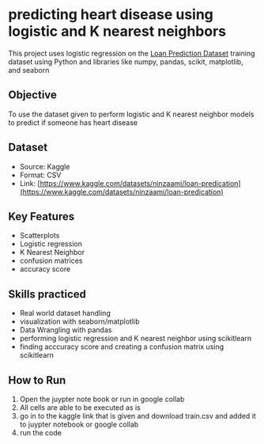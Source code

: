 # predicting heart disease using logistic and K nearest neighbors

This project uses logistic regression on the [Loan Prediction Dataset](https://www.kaggle.com/datasets/ninzaami/loan-predication) training dataset using Python and libraries like numpy, pandas, scikit, matplotlib, and seaborn

## Objective

To use the dataset given to perform logistic and K nearest neighbor models to predict if someone has heart disease

## Dataset

- Source: Kaggle
- Format: CSV
- Link: [https://www.kaggle.com/datasets/ninzaami/loan-predication](https://www.kaggle.com/datasets/ninzaami/loan-predication)
  
## Key Features
- Scatterplots
- Logistic regression
- K Nearest Neighbor
- confusion matrices
- accuracy score

## Skills practiced

- Real world dataset handling
- visualization with seaborn/matplotlib
- Data Wrangling with pandas
- performing logistic regression and K nearest neighbor using scikitlearn
- finding acccuracy score and creating a confusion matrix using scikitlearn

## How to Run

1. Open the juypter note book or run in google collab
2. All cells are able to be executed as is
3. go in to the kaggle link that is given and download train.csv and added it to juypter notebook or google collab
4. run the code


